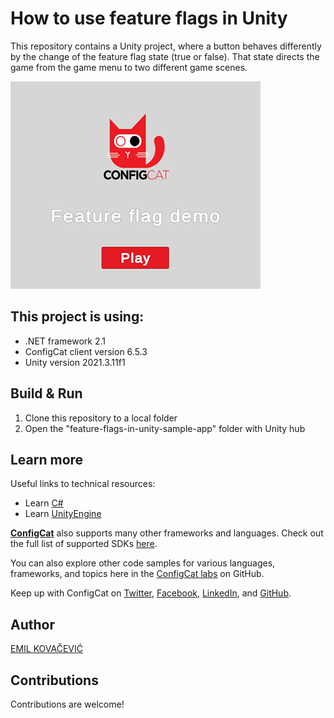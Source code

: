 # How to use feature flags in Unity

This repository contains a Unity project, where a button behaves differently by the change of the feature flag state (true or false). 
That state directs the game from the game menu to two different game scenes.

![Cover Photo](/images/cover-photo.png) 

## This project is using:
- .NET framework 2.1
- ConfigCat client version 6.5.3
- Unity version 2021.3.11f1

## Build & Run
1. Clone this repository to a local folder
2. Open the "feature-flags-in-unity-sample-app" folder with Unity hub

## Learn more

Useful links to technical resources:
- Learn [C#](https://learn.microsoft.com/en-us/dotnet/csharp/)
- Learn [UnityEngine](https://docs.unity3d.com/Manual/index.html)

[**ConfigCat**](https://configcat.com) also supports many other frameworks and languages. Check out the full list of supported SDKs [here](https://configcat.com/docs/sdk-reference/overview/).

You can also explore other code samples for various languages, frameworks, and topics here in the [ConfigCat labs](https://github.com/configcat-labs) on GitHub.

Keep up with ConfigCat on [Twitter](https://twitter.com/configcat), [Facebook](https://www.facebook.com/configcat), [LinkedIn](https://www.linkedin.com/company/configcat/), and [GitHub](https://github.com/configcat).

## Author
[EMIL KOVAČEVIĆ](https://github.com/emilkovacevic)

## Contributions
Contributions are welcome!
